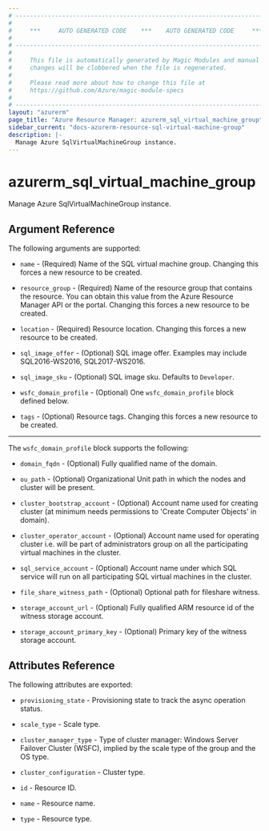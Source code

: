 ```yaml
---
# ----------------------------------------------------------------------------
#
#     ***     AUTO GENERATED CODE    ***    AUTO GENERATED CODE     ***
#
# ----------------------------------------------------------------------------
#
#     This file is automatically generated by Magic Modules and manual
#     changes will be clobbered when the file is regenerated.
#
#     Please read more about how to change this file at
#     https://github.com/Azure/magic-module-specs
#
# ----------------------------------------------------------------------------
layout: "azurerm"
page_title: "Azure Resource Manager: azurerm_sql_virtual_machine_group"
sidebar_current: "docs-azurerm-resource-sql-virtual-machine-group"
description: |-
  Manage Azure SqlVirtualMachineGroup instance.
---
```


# azurerm_sql_virtual_machine_group

Manage Azure SqlVirtualMachineGroup instance.


## Argument Reference

The following arguments are supported:

* `name` - (Required) Name of the SQL virtual machine group. Changing this forces a new resource to be created.

* `resource_group` - (Required) Name of the resource group that contains the resource. You can obtain this value from the Azure Resource Manager API or the portal. Changing this forces a new resource to be created.

* `location` - (Required) Resource location. Changing this forces a new resource to be created.

* `sql_image_offer` - (Optional) SQL image offer. Examples may include SQL2016-WS2016, SQL2017-WS2016.

* `sql_image_sku` - (Optional) SQL image sku. Defaults to `Developer`.

* `wsfc_domain_profile` - (Optional) One `wsfc_domain_profile` block defined below.

* `tags` - (Optional) Resource tags. Changing this forces a new resource to be created.

---

The `wsfc_domain_profile` block supports the following:

* `domain_fqdn` - (Optional) Fully qualified name of the domain.

* `ou_path` - (Optional) Organizational Unit path in which the nodes and cluster will be present.

* `cluster_bootstrap_account` - (Optional) Account name used for creating cluster (at minimum needs permissions to 'Create Computer Objects' in domain).

* `cluster_operator_account` - (Optional) Account name used for operating cluster i.e. will be part of administrators group on all the participating virtual machines in the cluster.

* `sql_service_account` - (Optional) Account name under which SQL service will run on all participating SQL virtual machines in the cluster.

* `file_share_witness_path` - (Optional) Optional path for fileshare witness.

* `storage_account_url` - (Optional) Fully qualified ARM resource id of the witness storage account.

* `storage_account_primary_key` - (Optional) Primary key of the witness storage account.

## Attributes Reference

The following attributes are exported:

* `provisioning_state` - Provisioning state to track the async operation status.

* `scale_type` - Scale type.

* `cluster_manager_type` - Type of cluster manager: Windows Server Failover Cluster (WSFC), implied by the scale type of the group and the OS type.

* `cluster_configuration` - Cluster type.

* `id` - Resource ID.

* `name` - Resource name.

* `type` - Resource type.
